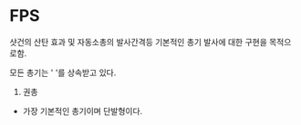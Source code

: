 # FPS

샷건의 산탄 효과 및 자동소총의 발사간격등 기본적인 총기 발사에 대한 구현을 목적으로함.

모든 총기는 '  '를 상속받고 있다.

1. 권총
  - 가장 기본적인 총기이며 단발형이다. 
